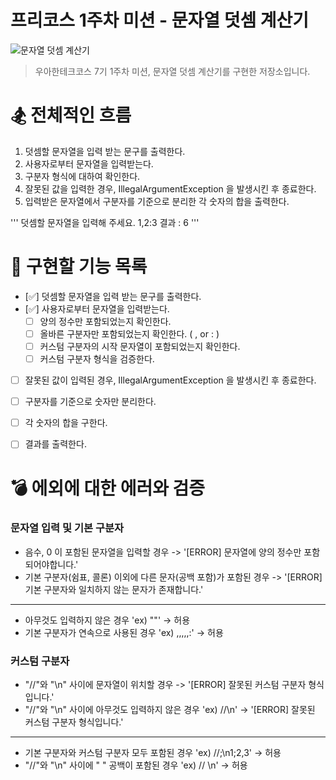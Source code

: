 # 프리코스 1주차 미션 - 문자열 덧셈 계산기
![문자열 덧셈 계산기](/Users/jinriro/Downloads/calculator.png)
> 우아한테크코스 7기 1주차 미션, 문자열 덧셈 계산기를 구현한 저장소입니다.

# 🏂 전체적인 흐름
1. 덧셈할 문자열을 입력 받는 문구를 출력한다.
2. 사용자로부터 문자열을 입력받는다.
3. 구분자 형식에 대하여 확인한다.
5. 잘못된 값을 입력한 경우, IllegalArgumentException 을 발생시킨 후 종료한다.
6. 입력받은 문자열에서 구분자를 기준으로 분리한 각 숫자의 합을 출력한다.

'''
덧셈할 문자열을 입력해 주세요.
1,2:3
결과 : 6
'''

# 🔧 구현할 기능 목록

- [✅] 덧셈할 문자열을 입력 받는 문구를 출력한다.
- [✅] 사용자로부터 문자열을 입력받는다.
    - [ ] 양의 정수만 포함되었는지 확인한다.
    - [ ] 올바른 구분자만 포함되었는지 확인한다. ( , or : )
    - [ ] 커스텀 구분자의 시작 문자열이 포함되었는지 확인한다. 
    - [ ] 커스텀 구분자 형식을 검증한다.
- [ ] 잘못된 값이 입력된 경우, IllegalArgumentException 을 발생시킨 후 종료한다.
- [ ] 구분자를 기준으로 숫자만 분리한다.
- [ ] 각 숫자의 합을 구한다.
- [ ] 결과를 출력한다.


# 💣 에외에 대한 에러와 검증

### 문자열 입력 및 기본 구분자
- 음수, 0 이 포함된 문자열을 입력할 경우 -> '[ERROR] 문자열에 양의 정수만 포함되어야합니다.'
- 기본 구분자(쉼표, 콜론) 이외에 다른 문자(공백 포함)가 포함된 경우 -> '[ERROR] 기본 구분자와 일치하지 않는 문자가 존재합니다.'
---
- 아무것도 입력하지 않은 경우 'ex) ""' -> 허용
- 기본 구분자가 연속으로 사용된 경우 'ex) ,,,,,:' -> 허용

### 커스텀 구분자
- "//"와 "\n" 사이에 문자열이 위치할 경우 -> '[ERROR] 잘못된 커스텀 구분자 형식입니다.'
- "//"와 "\n" 사이에 아무것도 입력하지 않은 경우 'ex) //\n' -> '[ERROR] 잘못된 커스텀 구분자 형식입니다.'
---
- 기본 구분자와 커스텀 구분자 모두 포함된 경우 'ex) //;\n1;2,3' -> 허용
- "//"와 "\n" 사이에 " " 공백이 포함된 경우 'ex) // \n' -> 허용


